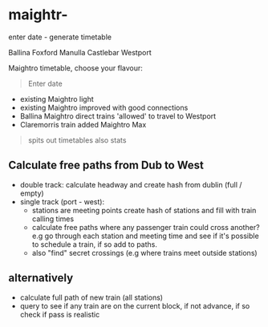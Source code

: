 # maightr-

enter date - generate timetable


Ballina
Foxford
Manulla
Castlebar
Westport


Maightro timetable, choose your flavour:

> Enter date

- existing Maightro light
- existing Maightro improved with good connections
- Ballina Maightro direct trains 'allowed' to travel to Westport
- Claremorris train added Maightro Max

> spits out timetables
> also stats

## Calculate free paths from Dub to West

- double track: calculate headway and create hash from dublin (full / empty)
- single track (port - west):
  - stations are meeting points create hash of stations and fill with train calling times
  - calculate free paths where any passenger train could cross another? e.g go through each station and meeting time and see if it's possible to schedule a train, if so add to paths.
  - also "find" secret crossings (e.g where trains meet outside stations)


## alternatively

- calculate full path of new train (all stations)
- query to see if any train are on the current block, if not advance, if so check if pass is realistic